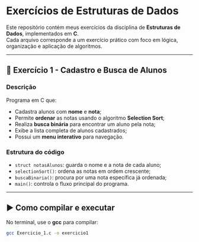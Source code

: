 # Exercícios de Estruturas de Dados

Este repositório contém meus exercícios da disciplina de **Estruturas de Dados**, implementados em **C**.  
Cada arquivo corresponde a um exercício prático com foco em lógica, organização e aplicação de algoritmos.

---

## 📌 Exercício 1 - Cadastro e Busca de Alunos

### Descrição
Programa em C que:
- Cadastra alunos com **nome** e **nota**;
- Permite **ordenar** as notas usando o algoritmo **Selection Sort**;
- Realiza **busca binária** para encontrar um aluno pela nota;
- Exibe a lista completa de alunos cadastrados;
- Possui um **menu interativo** para navegação.

### Estrutura do código
- `struct notasAlunos`: guarda o nome e a nota de cada aluno;
- `selectionSort()`: ordena as notas em ordem crescente;
- `buscaBinaria()`: procura por uma nota específica já ordenada;
- `main()`: controla o fluxo principal do programa.

---

## ▶️ Como compilar e executar

No terminal, use o **gcc** para compilar:

```bash
gcc Exercicio_1.c -o exercicio1
